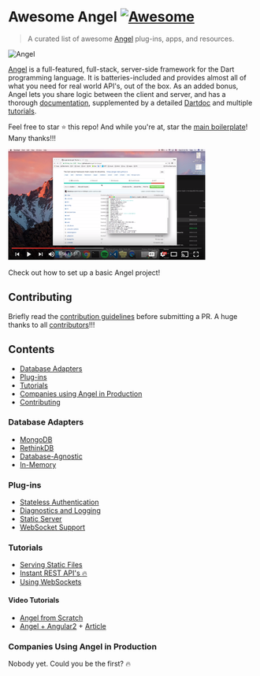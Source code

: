 # Awesome Angel [![Awesome](https://cdn.rawgit.com/sindresorhus/awesome/d7305f38d29fed78fa85652e3a63e154dd8e8829/media/badge.svg)](https://github.com/sindresorhus/awesome)
> A curated list of awesome [Angel](https://angel-dart.github.io) plug-ins, apps, and resources.

![Angel](https://angel-dart.github.io/assets/images/logo.png)

[Angel](https://angel-dart.github.io) is a full-featured, full-stack, server-side framework for the Dart programming language.
It is batteries-included and provides almost all of what you need for real world API's, out of the box. As an added bonus, Angel lets you share logic between the client and server, and has a thorough
[documentation](https://github.com/angel-dart/angel/wiki),
supplemented by a detailed
[Dartdoc](https://www.dartdocs.org/documentation/angel_common/latest) and multiple
[tutorials](#tutorials).

Feel free to star :star: this repo! And while you're at, star the
[main boilerplate](https://github.com/angel-dart/angel)! Many thanks!!!

[![Demo video](angel_setup_thumb.PNG)](https://www.youtube.com/watch?v=BFPMOkLz3NI&index=1&list=PLl3P3tmiT-frEV50VdH_cIrA2YqIyHkkY)

Check out how to set up a basic Angel project!

## Contributing

Briefly read the [contribution guidelines](/CONTRIBUTING.md) before submitting a PR. A huge thanks to all [contributors](https://github.com/angel-dart/awesome-angel/graphs/contributors)!!!

## Contents
* [Database Adapters](#database-adapters)
* [Plug-ins](#plug-ins)
* [Tutorials](#tutorials)
* [Companies using Angel in Production](#companies-using-angel-in-production)
* [Contributing](#contributing)

### Database Adapters
* [MongoDB](https://github.com/angel-dart/mongo)
* [RethinkDB](https://github.com/angel-dart/rethink)
* [Database-Agnostic](https://github.com/angel-dart/query_builder)
* [In-Memory](https://github.com/angel-dart/angel/wiki/In-Memory)

### Plug-ins
* [Stateless Authentication](https://github.com/angel-dart/auth)
* [Diagnostics and Logging](https://github.com/angel-dart/diagnostics)
* [Static Server](https://github.com/angel-dart/static)
* [WebSocket Support](https://github.com/angel-dart/websocket)

### Tutorials
* [Serving Static Files](https://medium.com/the-angel-framework/serving-static-files-with-the-angel-framework-2ddc7a2b84ae)
* [Instant REST API's :fire:](https://medium.com/the-angel-framework/instant-rest-apis-and-more-an-introduction-to-angel-services-b843f3187f67)
* [Using WebSockets](https://medium.com/the-angel-framework/using-websockets-with-angel-services-a7598ea9ab83)

#### Video Tutorials
* [Angel from Scratch](https://www.youtube.com/watch?v=ch73I4nUVKM&list=PLl3P3tmiT-frEV50VdH_cIrA2YqIyHkkY&index=3)
* [Angel + Angular2](https://www.youtube.com/watch?v=O8tCXj_lljY&list=PLl3P3tmiT-frEV50VdH_cIrA2YqIyHkkY&index=4) + [Article](https://dart.academy/using-angel-with-angular2/)

### Companies Using Angel in Production
Nobody yet. Could you be the first? :fire:
